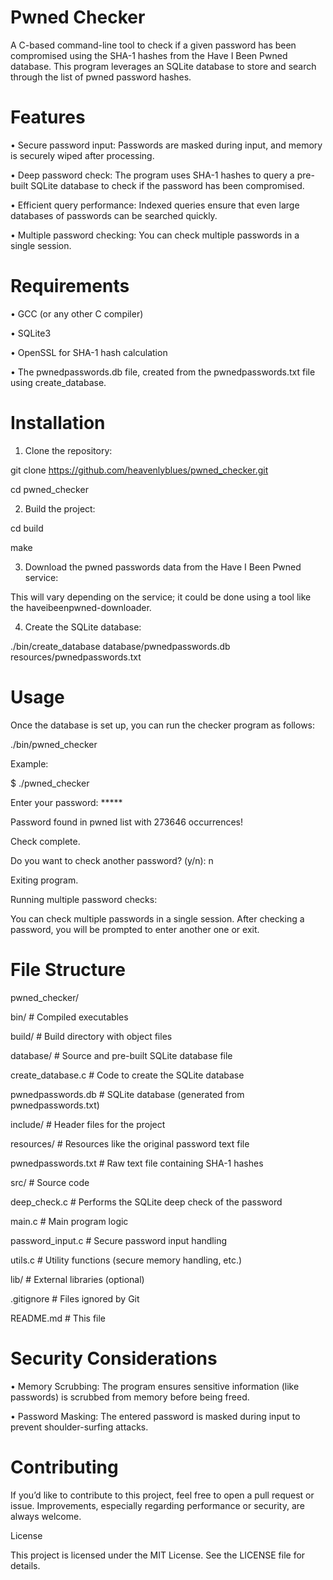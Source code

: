 # Pwned Checker

A C-based command-line tool to check if a given password has been compromised using the SHA-1 hashes from the Have I Been Pwned database. This program leverages an SQLite database to store and search through the list of pwned password hashes.

# Features

• Secure password input: Passwords are masked during input, and memory is securely wiped after processing.

• Deep password check: The program uses SHA-1 hashes to query a pre-built SQLite database to check if the password has been compromised.

• Efficient query performance: Indexed queries ensure that even large databases of passwords can be searched quickly.

• Multiple password checking: You can check multiple passwords in a single session.


# Requirements

• GCC (or any other C compiler)

• SQLite3

• OpenSSL for SHA-1 hash calculation

• The pwnedpasswords.db file, created from the pwnedpasswords.txt file using create_database.


# Installation

1. Clone the repository:

git clone https://github.com/heavenlyblues/pwned_checker.git

cd pwned_checker

2. Build the project:

cd build

make

3. Download the pwned passwords data from the Have I Been Pwned service:

This will vary depending on the service; it could be done using a tool like the haveibeenpwned-downloader.

4. Create the SQLite database:

./bin/create_database database/pwnedpasswords.db resources/pwnedpasswords.txt

# Usage

Once the database is set up, you can run the checker program as follows:

./bin/pwned_checker

Example:

$ ./pwned_checker

Enter your password: *****

Password found in pwned list with 273646 occurrences!

Check complete.


Do you want to check another password? (y/n): n

Exiting program.


Running multiple password checks:

You can check multiple passwords in a single session. After checking a password, you will be prompted to enter another one or exit.

# File Structure

pwned_checker/

bin/ # Compiled executables

build/ # Build directory with object files

database/ # Source and pre-built SQLite database file

create_database.c # Code to create the SQLite database

pwnedpasswords.db # SQLite database (generated from pwnedpasswords.txt)

include/ # Header files for the project

resources/ # Resources like the original password text file

pwnedpasswords.txt # Raw text file containing SHA-1 hashes

src/ # Source code

deep_check.c # Performs the SQLite deep check of the password

main.c # Main program logic

password_input.c # Secure password input handling

utils.c # Utility functions (secure memory handling, etc.)

lib/ # External libraries (optional)

.gitignore # Files ignored by Git

README.md # This file


# Security Considerations

• Memory Scrubbing: The program ensures sensitive information (like passwords) is scrubbed from memory before being freed.

• Password Masking: The entered password is masked during input to prevent shoulder-surfing attacks.


# Contributing

If you’d like to contribute to this project, feel free to open a pull request or issue. Improvements, especially regarding performance or security, are always welcome.


License

This project is licensed under the MIT License. See the LICENSE file for details.

